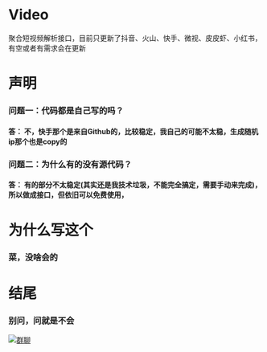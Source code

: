 # Video
聚合短视频解析接口，目前只更新了抖音、火山、快手、微视、皮皮虾、小红书，有空或者有需求会在更新
# 声明
  ### 问题一：代码都是自己写的吗？
  #### 答： 不，快手那个是来自Github的，比较稳定，我自己的可能不太稳，生成随机ip那个也是copy的
  ### 问题二：为什么有的没有源代码？
  #### 答： 有的部分不太稳定(其实还是我技术垃圾，不能完全搞定，需要手动来完成)，所以做成接口，但依旧可以免费使用，
# 为什么写这个
  ### 菜，没啥会的
# 结尾
  ### 别问，问就是不会
  [![群聊](https://jq.qq.com/?_wv=1027&k=5BQmJLq)](https://jq.qq.com/?_wv=1027&k=5BQmJLq)
